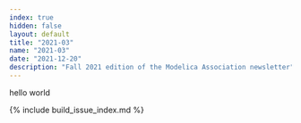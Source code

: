 ```yaml
---
index: true
hidden: false
layout: default
title: "2021-03"
name: "2021-03"
date: "2021-12-20"
description: "Fall 2021 edition of the Modelica Association newsletter"
---
```



hello world

{% include build_issue_index.md %}
